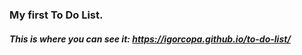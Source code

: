 ### My first To Do List.
##### This is where you can see it: https://igorcopa.github.io/to-do-list/
